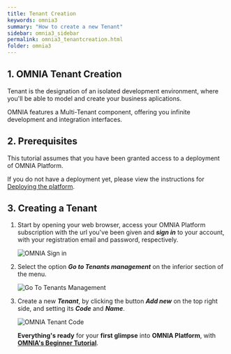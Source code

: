 ```yaml
---
title: Tenant Creation
keywords: omnia3
summary: "How to create a new Tenant"
sidebar: omnia3_sidebar
permalink: omnia3_tenantcreation.html
folder: omnia3
---
```


## 1. OMNIA Tenant Creation

Tenant is the designation of an isolated development environment, where you'll be able to model and create your business aplications. 

OMNIA features a Multi-Tenant component, offering you infinite development and integration interfaces. 

## 2. Prerequisites

This tutorial assumes that you have been granted access to a deployment of OMNIA Platform.

If you do not have a deployment yet, please view the instructions for [Deploying the platform](omnia3_deploymenttutorial.html).

## 3. Creating a Tenant

1. Start by opening your web browser, access your OMNIA Platform subscription with the url you've been given and ***sign in*** to your account, with your registration email and password, respectively.

    ![OMNIA Sign in](/images/tutorials/tenantcreation/Application-Login.PNG)

2. Select the option ***Go to Tenants management*** on the inferior section of the menu.

    ![Go To Tenants Management](/images/tutorials/tenantcreation/Application-Select-Tenant.PNG)
 
 3. Create a new ***Tenant***, by clicking the button ***Add new*** on the top right side, and setting its ***Code*** and ***Name***.

    ![OMNIA Tenant Code](/images/tutorials/tenantcreation/Management-Create-Tenant.PNG)
    
    **Everything's ready** for your **first glimpse** into **OMNIA Platform**, with [**OMNIA's Beginner Tutorial**](omnia3_beginnertutorial.html).


